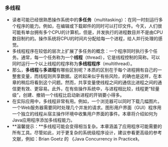 ### 多线程
- 读者可能已经很熟悉操作系统中的**多任务**（multitasking）：在同一时刻运行多个程序的能力。例如，在编辑或下载邮件的同时可以打印文件。今天，人们很可能有单台拥有多个CPU的计算机，但是，并发执行的进程数目并不是由CPU数目制约的。操作系统将CPU的时间片分配给每一个进程，给人并行处理的感觉。
- 多线程程序在较低的层次上扩展了多任务的概念：一个程序同时执行多个任务。通常，每一个任务称为一个**线程**（thread），它是线程控制的简称。可以同时运行一个以上线程的程序称为**多线程程序**（multithread）。
- 那么，**多线程**与**多进程**有哪些区别呢？本质的区别在于每个进程拥有自己的一整套变量，而线程则共享数据。这听起来似乎有些风险，的确也是这样，在本章的稍后将看到这个问题。然而，共享变量使线程之间的通信比进程之间的通信更有效、更容易。此外，在有些操作系统中，与进程相比较，线程更“轻量级”，创建、撤销一个线程比启动新进程的开销要小得多。
- 在实际应用中，多线程非常有用。例如，一个浏览器可以同时下载几幅图片。一个Web服务器需要同时处理几个并发的请求。图形用户界面（GUI）程序用一个独立的线程从宿主操作环境中收集用户界面的事件。本章将介绍如何为Java应用程序添加多线程能力。
- **温馨提示：**多线程可能会变得相当复杂。本章涵盖了应用程序可能需要的所有工具。尽管如此，对于更复杂的系统级程序设计，建议参看更高级的参考文献，例如：Brian Goetz 的 《Java Concurrency in Practice》。
